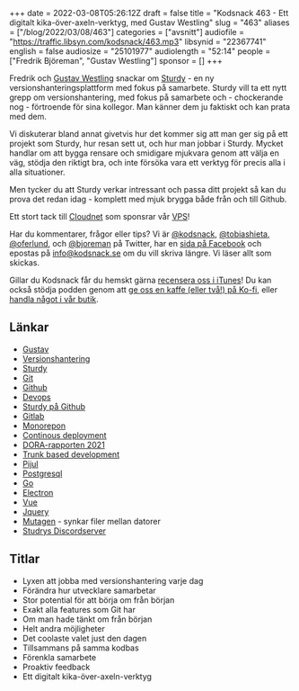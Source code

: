 +++
date = 2022-03-08T05:26:12Z
draft = false
title = "Kodsnack 463 - Ett digitalt kika-över-axeln-verktyg, med Gustav Westling"
slug = "463"
aliases = ["/blog/2022/03/08/463"]
categories = ["avsnitt"]
audiofile = "https://traffic.libsyn.com/kodsnack/463.mp3"
libsynid = "22367741"
english = false
audiosize = "25101977"
audiolength = "52:14"
people = ["Fredrik Björeman", "Gustav Westling"]
sponsor = []
+++

Fredrik och [Gustav Westling](https://twitter.com/zegl) snackar om [Sturdy](https://getsturdy.com/) - en ny versionshanteringsplattform med fokus på samarbete. Sturdy vill ta ett nytt grepp om versionshantering, med fokus på samarbete och - chockerande nog - förtroende för sina kollegor. Man känner dem ju faktiskt och kan prata med dem.

Vi diskuterar bland annat givetvis hur det kommer sig att man ger sig på ett projekt som Sturdy, hur resan sett ut, och hur man jobbar i Sturdy. Mycket handlar om att bygga rensare och smidigare mjukvara genom att välja en väg, stödja den riktigt bra, och inte försöka vara ett verktyg för precis alla i alla situationer.

Men tycker du att Sturdy verkar intressant och passa ditt projekt så kan du prova det redan idag - komplett med mjuk brygga både från och till Github.

Ett stort tack till [Cloudnet](https://www.cloudnet.se) som sponsrar vår [VPS](https://en.wikipedia.org/wiki/Virtual_private_server)!

Har du kommentarer, frågor eller tips? Vi är [@kodsnack](https://www.twitter.com/kodsnack), [@tobiashieta](https://www.twitter.com/tobiashieta), [@oferlund](https://www.twitter.com/oferlund), och [@bjoreman](https://www.twitter.com/bjoreman) på Twitter, har en [sida på Facebook](https://www.facebook.com/kodsnack) och epostas på [info@kodsnack.se](mailto:info@kodsnack.se) om du vill skriva längre. Vi läser allt som skickas.

Gillar du Kodsnack får du hemskt gärna [recensera oss i iTunes](https://itunes.apple.com/se/podcast/kodsnack/id561631498?l=en)! Du kan också stödja podden genom att <a href="https://ko-fi.com/kodsnack" rel="payment">ge oss en kaffe (eller två!) på Ko-fi</a>, eller [handla något i vår butik](https://shop.spreadshirt.se/kodsnack/).

## Länkar ##
* [Gustav](https://twitter.com/zegl)
* [Versionshantering](https://en.wikipedia.org/wiki/Version_control)
* [Sturdy](https://getsturdy.com/)
* [Git](https://en.wikipedia.org/wiki/Git)
* [Github](https://en.wikipedia.org/wiki/GitHub)
* [Devops](https://en.wikipedia.org/wiki/DevOps)
* [Sturdy på Github](https://github.com/sturdy-dev/sturdy)
* [Gitlab](https://en.wikipedia.org/wiki/GitLab)
* [Monorepon](https://en.wikipedia.org/wiki/Monorepo)
* [Continous deployment](https://en.wikipedia.org/wiki/Continuous_deployment)
* [DORA-rapporten 2021](https://services.google.com/fh/files/misc/state-of-devops-2021.pdf)
* [Trunk based development](https://trunkbaseddevelopment.com/)
* [Pijul](https://pijul.org/)
* [Postgresql](https://en.wikipedia.org/wiki/PostgreSQL)
* [Go](https://en.wikipedia.org/wiki/Go_%28programming_language%29)
* [Electron](https://en.wikipedia.org/wiki/Electron_%28software_framework%29)
* [Vue](https://en.wikipedia.org/wiki/Vue.js)
* [Jquery](https://en.wikipedia.org/wiki/JQuery)
* [Mutagen](https://mutagen.io/) - synkar filer mellan datorer
* [Studrys Discordserver](https://discord.gg/fQcH9QAVpX)

## Titlar ##
* Lyxen att jobba med versionshantering varje dag
* Förändra hur utvecklare samarbetar
* Stor potential för att börja om från början
* Exakt alla features som Git har
* Om man hade tänkt om från början
* Helt andra möjligheter
* Det coolaste valet just den dagen
* Tillsammans på samma kodbas
* Förenkla samarbete
* Proaktiv feedback
* Ett digitalt kika-över-axeln-verktyg